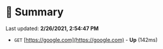 # 📖 Summary
Last updated: **2/26/2021, 2:54:47 PM**

- `GET` [https://google.com](https://google.com) - **Up** (142ms)
